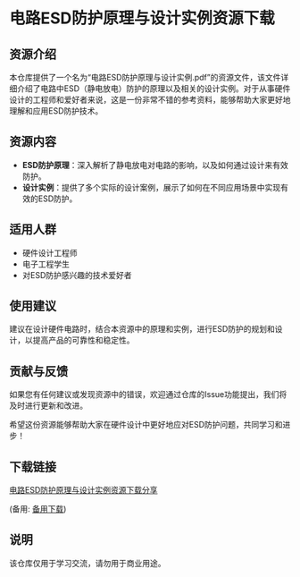 # 电路ESD防护原理与设计实例资源下载

## 资源介绍

本仓库提供了一个名为“电路ESD防护原理与设计实例.pdf”的资源文件，该文件详细介绍了电路中ESD（静电放电）防护的原理以及相关的设计实例。对于从事硬件设计的工程师和爱好者来说，这是一份非常不错的参考资料，能够帮助大家更好地理解和应用ESD防护技术。

## 资源内容

- **ESD防护原理**：深入解析了静电放电对电路的影响，以及如何通过设计来有效防护。
- **设计实例**：提供了多个实际的设计案例，展示了如何在不同应用场景中实现有效的ESD防护。

## 适用人群

- 硬件设计工程师
- 电子工程学生
- 对ESD防护感兴趣的技术爱好者

## 使用建议

建议在设计硬件电路时，结合本资源中的原理和实例，进行ESD防护的规划和设计，以提高产品的可靠性和稳定性。

## 贡献与反馈

如果您有任何建议或发现资源中的错误，欢迎通过仓库的Issue功能提出，我们将及时进行更新和改进。

希望这份资源能够帮助大家在硬件设计中更好地应对ESD防护问题，共同学习和进步！

## 下载链接
[电路ESD防护原理与设计实例资源下载分享](https://pan.quark.cn/s/70bdd97efd50) 

(备用: [备用下载](https://pan.baidu.com/s/1HJgu8TRMDzqWOGNZRK_3gQ?pwd=1234))

## 说明

该仓库仅用于学习交流，请勿用于商业用途。
